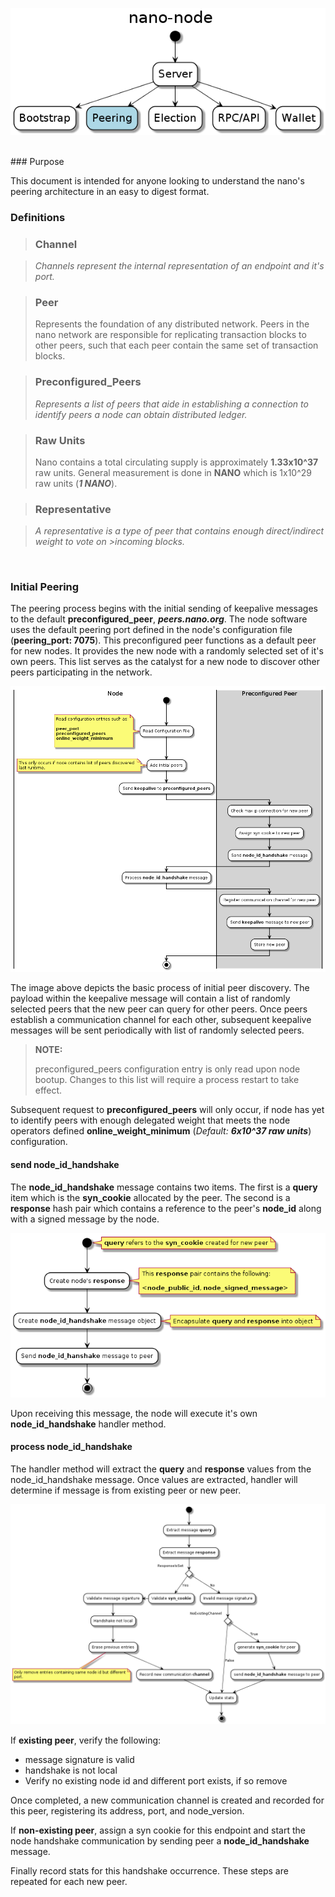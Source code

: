 
![nano-node-peering]

<br/>
### Purpose

This document is intended for anyone looking to understand the nano's peering architecture in an easy to digest format.  


### Definitions

>### **Channel**

>_Channels represent the internal representation of an endpoint and it's port._

>### **Peer**  
>Represents the foundation of any distributed network. Peers in the nano network are responsible for replicating transaction blocks to other peers, such that each peer contain the same set of transaction blocks.

>### **Preconfigured_Peers**
>_Represents a list of peers that aide in establishing a connection to identify peers a node can obtain distributed ledger._

>### **Raw Units**  
>Nano contains a total circulating supply is approximately **1.33x10^37** raw units. General measurement is done in **NANO** which is 1x10^29 raw units (**_1 NANO_**).

>### **Representative**

>_A representative is a type of peer that contains enough direct/indirect weight to vote on >incoming blocks._

<br/>

### Initial Peering

The peering process begins with the initial sending of keepalive messages to the default **preconfigured\_peer**, **_peers.nano.org_**. The node software uses the default peering port defined in the node's configuration file (**peering\_port: 7075**). This preconfigured peer functions as a default peer for new nodes. It provides the new node with a randomly selected set of it's own peers. This list serves as the catalyst for a new node to discover other peers participating in the network.

![nano-node-peering-communication]

The image above depicts the basic process of initial peer discovery. The payload within the keepalive message will contain a list of randomly selected peers that the new peer can query for other peers. Once peers establish a communication channel for each other, subsequent keepalive messages will be sent periodically with list of randomly selected peers.

>**NOTE:**  
>  
>  preconfigured\_peers configuration entry is only read upon node bootup. Changes to this list will require a process restart to take effect.

Subsequent request to **preconfigured\_peers** will only occur, if node has yet to identify peers with enough delegated weight that meets the node operators defined **online\_weight\_minimum** (_Default: **6x10^37 raw units**_) configuration.

#### send node\_id\_handshake

The **node\_id\_handshake** message contains two items. The first is a **query** item which is the **syn\_cookie** allocated by the peer. The second is a **response** hash pair which contains a reference to the peer's **node\_id** along with a signed message by the node.

![nano-node-send-node-handshake]

Upon receiving this message, the node will execute it's own **node\_id\_handshake** handler method.

#### process node\_id\_handshake

The handler method will extract the **query** and **response** values from the node\_id\_handshake message. Once values are extracted, handler will determine if message is from existing peer or new peer.


![nano-node-process-node-handshake]

If **existing peer**, verify the following:

- message signature is valid
- handshake is not local
- Verify no existing node id and different port exists, if so remove

Once completed, a new communication channel is created and recorded for this peer, registering its address, port, and node_version.

If **non-existing peer**, assign a syn cookie for this endpoint and start the node handshake communication by sending peer a **node\_id\_handshake** message.

Finally record stats for this handshake occurrence. These steps are repeated for each new peer.




[nano-node-peering]: ./images/node/nano-node-peering.png
[nano-node-peering-communication]: ./images/node/nano-node-peering-communication.png
[nano-node-send-node-handshake]: ./images/node/nano-node-send-node-id-handshake.png
[nano-node-process-node-handshake]: ./images/node/nano-node-process-node-id-handshake.png







